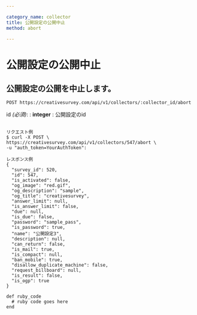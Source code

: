 ```yaml
---

category_name: collector
title: 公開設定の公開中止
method: abort

---
```


# 公開設定の公開中止

## 公開設定の公開を中止します。

`POST https://creativesurvey.com/api/v1/collectors/:collector_id/abort`

id _(必須)_:
: __integer__
: 公開設定のid 
 
~~~

リクエスト例
$ curl -X POST \
https://creativesurvey.com/api/v1/collectors/547/abort \
-u "auth_token=YourAuthToken":

レスポンス例
{
  "survey_id": 520,
  "id": 547,
  "is_activated": false,
  "og_image": "red.gif",
  "og_description": "sample",
  "og_title": "creativesurvey",
  "answer_limit": null,
  "is_answer_limit": false,
  "due": null,
  "is_due": false,
  "password": "sample_pass",
  "is_password": true,
  "name": "公開設定3",
  "description": null,
  "can_return": false,
  "is_mail": true,
  "is_compact": null,
  "ban_mobile": true,
  "disallow_duplicate_machine": false,
  "request_billboard": null,
  "is_result": false,
  "is_ogp": true
}

~~~


~~~
def ruby_code
  # ruby code goes here
end
~~~

　
　
